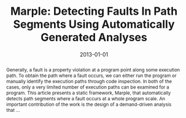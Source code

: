 ---
title: "Marple: Detecting Faults In Path Segments Using Automatically Generated Analyses"
abstract: "Generally, a fault is a property violation at a program point along some execution path. To obtain the path where a fault occurs, we can either run the program or manually identify the execution paths through code inspection. In both of the cases, only a very limited number of execution paths can be examined for a program. This article presents a static framework, Marple, that automatically detects path segments where a fault occurs at a whole program scale. An important contribution of the work is the design of a demand-driven analysis that …"
date: 2013-01-01
venue: ""
paperurl: https://dl.acm.org/doi/abs/10.1145/2491509.2491512
authors: "Wei Le and Mary Lou Soffa"
awards: ""
---